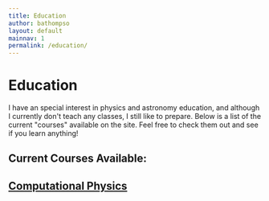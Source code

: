 ```yaml
---
title: Education
author: bathompso
layout: default
mainnav: 1
permalink: /education/
---
```


# Education

I have an special interest in physics and astronomy education, and although I currently don't teach any classes, I still like to prepare. Below is a list of the current "courses" available on the site. Feel free to check them out and see if you learn anything!

## Current Courses Available:

## [Computational Physics](/education/compphys/)
